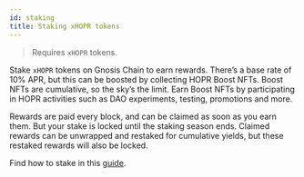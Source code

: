 ```yaml
---
id: staking
title: Staking xHOPR tokens
---
```


> Requires `xHOPR` tokens.

Stake `xHOPR` tokens on Gnosis Chain to earn rewards. There’s a base rate of 10% APR, but this can be boosted by collecting HOPR Boost NFTs. Boost NFTs are cumulative, so the sky’s the limit. Earn Boost NFTs by participating in HOPR activities such as DAO experiments, testing, promotions and more.

Rewards are paid every block, and can be claimed as soon as you earn them. But your stake is locked until the staking season ends. Claimed rewards can be unwrapped and restaked for cumulative yields, but these restaked rewards will also be locked.

Find how to stake in this [guide](https://docs.hoprnet.org/staking/how-to-stake#how-to-stake).
